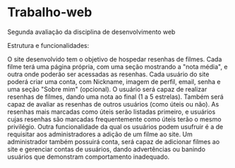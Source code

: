 # Trabalho-web
Segunda avaliação da disciplina de desenvolvimento web

Estrutura e funcionalidades:

O site desenvolvido tem o objetivo de hospedar resenhas de filmes.
Cada filme terá uma página própria, com uma seção mostrando a "nota média", e outra onde poderão ser acessadas as resenhas.
Cada usuário do site poderá criar uma conta, com Nickname, imagem de perfil, email, senha e uma seção "Sobre mim" (opcional).
O usuário será capaz de realizar resenhas de filmes, dando uma nota ao final (1 a 5 estrelas). Também será capaz de avaliar as resenhas de outros usuários (como úteis ou não).
As resenhas mais marcadas como úteis serão listadas primeiro, e usuários cujas resenhas são marcadas frequentemente como úteis terão o mesmo privilégio.
Outra funcionalidade da qual os usuários podem usufruir é a de requisitar aos administradores a adição de um filme ao site.
Um administrador também possuirá conta, será capaz de adicionar filmes ao site e gerenciar contas de usuários, dando advertências ou banindo usuários que demonstram comportamento inadequado.
